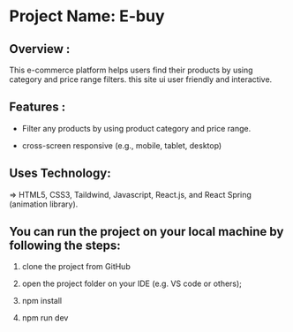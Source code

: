 # Project Name: E-buy

## Overview : 
This e-commerce platform helps users find their products by using category and price range filters. this site ui user friendly and interactive.

## Features :
* Filter any products by using product category and price range.
  
* cross-screen responsive (e.g., mobile, tablet, desktop)

## Uses Technology:
=> HTML5, CSS3, Taildwind, Javascript, React.js, and React Spring (animation library).

## You can run the project on your local machine by following the steps:

1. clone the project from GitHub
2. open the project folder on your IDE (e.g. VS code or others);
   
4. npm install
5. npm run dev
